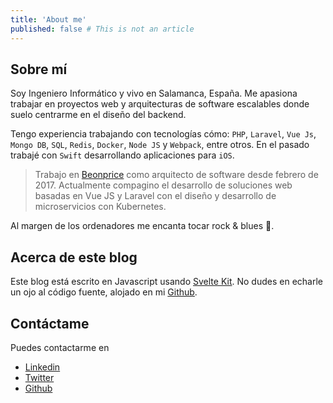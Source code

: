 ```yaml
---
title: 'About me'
published: false # This is not an article
---
```


## Sobre mí
Soy Ingeniero Informático y vivo en Salamanca, España. Me apasiona trabajar en proyectos web y arquitecturas de software escalables donde suelo centrarme en el diseño del backend.

Tengo experiencia trabajando con tecnologías cómo: `PHP`, `Laravel`, `Vue Js`, `Mongo DB`, `SQL`, `Redis`, `Docker`, `Node JS` y `Webpack`, entre otros. En el pasado trabajé con `Swift` desarrollando aplicaciones para `iOS`.

> Trabajo en [Beonprice](https://beonprice.com/product) como arquitecto de software desde febrero de 2017.
> Actualmente compagino el desarrollo  de soluciones web basadas en Vue JS y Laravel con el diseño y desarrollo  de microservicios con Kubernetes.

Al margen de los ordenadores me encanta tocar rock & blues :guitar:.

## Acerca de este blog

Este blog está escrito en Javascript usando [Svelte Kit](https://kit.svelte.dev/). No dudes en echarle un ojo al código fuente, alojado en mi [Github](https://github.com/angelblanco). 


## Contáctame
Puedes contactarme en
- [Linkedin](https://www.linkedin.com/in/ángel-luis-blanco-mateos-41137b14b)
- [Twitter](https://twitter.com/angelblancodev)
- [Github](https://github.com/angelblanco)
